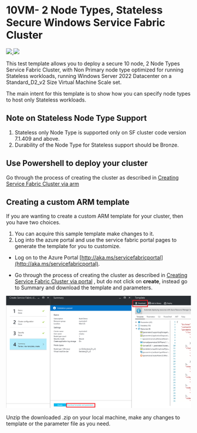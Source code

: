 # 10VM- 2 Node Types, Stateless Secure Windows Service Fabric Cluster

<a href="https://portal.azure.com/#create/Microsoft.Template/uri/https%3A%2F%2Fraw.githubusercontent.com%2FAzure-Samples%2Fservice-fabric-cluster-templates%2Fmaster%2F10-VM-2-NodeTypes-Windows-Stateless-Secure%2FAzureDeploy.json" target="_blank">
    <img src="http://azuredeploy.net/deploybutton.png"/>
</a>
<a href="http://armviz.io/#/?load=https%3A%2F%2Fraw.githubusercontent.com%2FAzure-Samples%2Fservice-fabric-cluster-templates%2Fmaster%2F10-VM-2-NodeTypes-Windows-Stateless-Secure%2FAzureDeploy.json" target="_blank">
    <img src="http://armviz.io/visualizebutton.png"/>
</a>

This test template allows you to deploy a secure 10 node, 2 Node Types Service Fabric Cluster, with Non Primary node type optimized for running Stateless workloads, running Windows Server 2022 Datacenter on a Standard_D2_v2 Size Virtual Machine Scale set.

The main intent for this template is to show how you can specify node types to host only Stateless workloads. 

## Note on Stateless Node Type Support
1. Stateless only Node Type is supported only on SF cluster code version 7.1.409 and above.
2. Durability of the Node Type for Stateless support should be Bronze.


## Use Powershell to deploy your cluster

Go through the process of creating the cluster as described in [Creating Service Fabric Cluster via arm](https://docs.microsoft.com/azure/service-fabric/service-fabric-cluster-creation-via-arm)


## Creating a custom ARM template

If you are wanting to create a custom ARM template for your cluster, then you have two choices.

1. You can acquire this sample template make changes to it. 
2. Log into the azure portal and use the service fabric portal pages to generate the template for you to customize.
  * Log on to the Azure Portal [http://aka.ms/servicefabricportal](http://aka.ms/servicefabricportal).

  * Go through the process of creating the cluster as described in [Creating Service Fabric Cluster via portal](https://docs.microsoft.com/azure/service-fabric/service-fabric-cluster-creation-via-portal) , but do not click on **create**, instead go to Summary and download the template and parameters.


 ![DownloadTemplate]


Unzip the downloaded .zip on your local machine, make any changes to template or the parameter file as you need.


<!-- Links -->
[azure-powershell]:https://azure.microsoft.com/documentation/articles/powershell-install-configure/
[azure-CLI]:https://docs.microsoft.com/en-us/cli/azure/get-started-with-azure-cli?view=azure-cli-latest

<!--Image references-->
[DownloadTemplate]: ./DownloadTemplate.png
[NSG3]: ./NSG3.PNG
[NSG2]: ./NSG2.PNG
[DownloadCert]: ./DownloadCert.PNG




